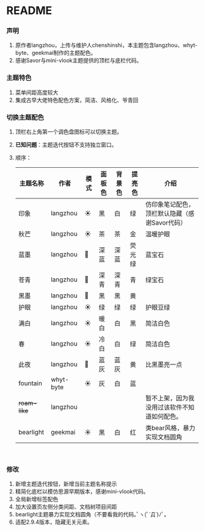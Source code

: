 # README

### 声明

1. 原作者langzhou，上传与维护人chenshinshi，本主题包含langzhou、whyt-byte、geekmai制作的主题配色。
2. 感谢Savor与mini-vlook主题提供的顶栏与底栏代码。

### 主题特色

1. 菜单间距高度较大
2. 集成古早大佬特色配色方案，简洁、风格化、爷青回

### 切换主题配色

1. 顶栏右上角第一个调色盘图标可以切换主题。
2. **已知问题**：主题迭代按钮不支持独立窗口。
3. 顺序：

    |主题名称|作者|模式|面板色|背景色|提亮色|介绍|
    | -----------| -----------| ------| --------| --------| --------| -------------------------------------------------|
    |印象|langzhou|☀️|黑|白|绿|仿印象笔记配色，顶栏默认隐藏（感谢Savor代码）<br />|
    |秋芒|langzhou|☀️|茶|茶|金|温暖护眼|
    |蓝墨|langzhou|🌃|深蓝|深蓝|荧光绿|蓝宝石|
    |苍青|langzhou|🌃|深青|深青|青|绿宝石|
    |黑墨|langzhou|🌃|黑|黑|黄|<br />|
    |护眼|langzhou|☀️|绿|绿|绿|护眼豆绿|
    |满白|langzhou|☀️|暖白|白|黑|简洁白色|
    |春|langzhou|☀️|冷白|白|绿|简洁白色|
    |此夜|langzhou|🌃|蓝灰|蓝灰|黄|比黑墨亮一点|
    |fountain|whyt-byte|☀️|灰|白|蓝||
    |~~roam-like~~|langzhou|||||暂不上架，因为我没用过该软件不知道如何配色。|
    |bearlight|geekmai|☀️|黑|白|红|类bear风格，暴力实现文档圆角|

    ‍

### 修改

1. 新增主题迭代按钮，新增当前主题名称提示
2. 精简化底栏以模仿思源早期版本，感谢mini-vlook代码。
3. 全局新增标签配色
4. 加大设置页左侧分类间距、文档树项目间距
5. bearlight主题暴力实现文档圆角（不要看我的代码｡ﾟヽ(ﾟ´Д`)ﾉﾟ｡
6. 适配2.9.4版本，隐藏无关元素。

‍

